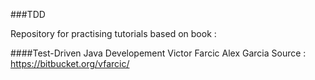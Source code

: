 ###TDD

Repository for practising tutorials based  on book :

####Test-Driven Java Developement 
    Victor Farcic 
    Alex Garcia
    Source : https://bitbucket.org/vfarcic/
